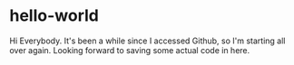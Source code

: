 # hello-world
Hi Everybody. It's been a while since I accessed Github, so I'm starting all over again.
Looking forward to saving some actual code in here.

